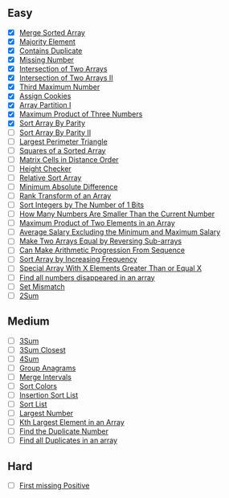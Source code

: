 ## Easy

- [x] [Merge Sorted Array](https://leetcode.com/problems/merge-sorted-array/)
- [x] [Majority Element](https://leetcode.com/problems/majority-element/)
- [x] [Contains Duplicate](https://leetcode.com/problems/contains-duplicate/)
- [x] [Missing Number](https://leetcode.com/problems/missing-number/)
- [x] [Intersection of Two Arrays](https://leetcode.com/problems/intersection-of-two-arrays/)
- [x] [Intersection of Two Arrays II](https://leetcode.com/problems/intersection-of-two-arrays-ii/)
- [x] [Third Maximum Number](https://leetcode.com/problems/third-maximum-number/)
- [x] [Assign Cookies](https://leetcode.com/problems/assign-cookies/)
- [x] [Array Partition I](https://leetcode.com/problems/array-partition-i/)
- [x] [Maximum Product of Three Numbers](https://leetcode.com/problems/maximum-product-of-three-numbers/)
- [x] [Sort Array By Parity](https://leetcode.com/problems/sort-array-by-parity/)
- [ ] [Sort Array By Parity II](https://leetcode.com/problems/sort-array-by-parity-ii/)
- [ ] [Largest Perimeter Triangle](https://leetcode.com/problems/largest-perimeter-triangle/)
- [ ] [Squares of a Sorted Array](https://leetcode.com/problems/squares-of-a-sorted-array/)
- [ ] [Matrix Cells in Distance Order](https://leetcode.com/problems/matrix-cells-in-distance-order/)
- [ ] [Height Checker](https://leetcode.com/problems/height-checker/)
- [ ] [Relative Sort Array](https://leetcode.com/problems/relative-sort-array/)
- [ ] [Minimum Absolute Difference](https://leetcode.com/problems/minimum-absolute-difference/)
- [ ] [Rank Transform of an Array](https://leetcode.com/problems/rank-transform-of-an-array/)
- [ ] [Sort Integers by The Number of 1 Bits](https://leetcode.com/problems/sort-integers-by-the-number-of-1-bits/)
- [ ] [How Many Numbers Are Smaller Than the Current Number](https://leetcode.com/problems/how-many-numbers-are-smaller-than-the-current-number/)
- [ ] [Maximum Product of Two Elements in an Array](https://leetcode.com/problems/maximum-product-of-two-elements-in-an-array/)
- [ ] [Average Salary Excluding the Minimum and Maximum Salary](https://leetcode.com/problems/average-salary-excluding-the-minimum-and-maximum-salary/)
- [ ] [Make Two Arrays Equal by Reversing Sub-arrays](https://leetcode.com/problems/make-two-arrays-equal-by-reversing-sub-arrays/)
- [ ] [Can Make Arithmetic Progression From Sequence](https://leetcode.com/problems/can-make-arithmetic-progression-from-sequence/)
- [ ] [Sort Array by Increasing Frequency](https://leetcode.com/problems/sort-array-by-increasing-frequency/)
- [ ] [Special Array With X Elements Greater Than or Equal X](https://leetcode.com/problems/special-array-with-x-elements-greater-than-or-equal-x/)
- [ ] [Find all numbers disappeared in an array](https://leetcode.com/problems/find-all-numbers-disappeared-in-an-array/)
- [ ] [Set Mismatch](https://leetcode.com/problems/set-mismatch/)
- [ ] [2Sum](https://leetcode.com/problems/two-sum/)

## Medium

- [ ] [3Sum](https://leetcode.com/problems/3sum/)
- [ ] [3Sum Closest](https://leetcode.com/problems/3sum-closest/)
- [ ] [4Sum](https://leetcode.com/problems/4sum/)
- [ ] [Group Anagrams](https://leetcode.com/problems/group-anagrams/)
- [ ] [Merge Intervals](https://leetcode.com/problems/merge-intervals/)
- [ ] [Sort Colors](https://leetcode.com/problems/sort-colors/)
- [ ] [Insertion Sort List](https://leetcode.com/problems/insertion-sort-list/)
- [ ] [Sort List](https://leetcode.com/problems/sort-list/)
- [ ] [Largest Number](https://leetcode.com/problems/largest-number/)
- [ ] [Kth Largest Element in an Array](https://leetcode.com/problems/kth-largest-element-in-an-array/)
- [ ] [Find the Duplicate Number](https://leetcode.com/problems/find-the-duplicate-number/)
- [ ] [Find all Duplicates in an array](https://leetcode.com/problems/find-all-duplicates-in-an-array/)

## Hard

- [ ] [First missing Positive](https://leetcode.com/problems/first-missing-positive/)
